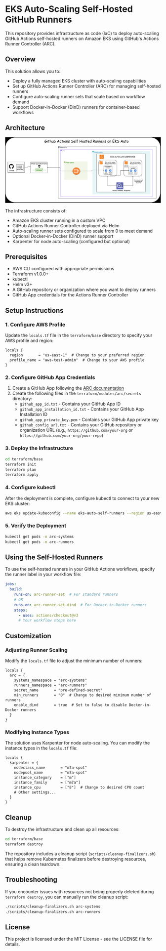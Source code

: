 # EKS Auto-Scaling Self-Hosted GitHub Runners

This repository provides infrastructure as code (IaC) to deploy auto-scaling GitHub Actions self-hosted runners on Amazon EKS using GitHub's Actions Runner Controller (ARC).

## Overview

This solution allows you to:
- Deploy a fully managed EKS cluster with auto-scaling capabilities
- Set up GitHub Actions Runner Controller (ARC) for managing self-hosted runners
- Configure auto-scaling runner sets that scale based on workflow demand
- Support Docker-in-Docker (DinD) runners for container-based workflows

## Architecture

![arch-image](./architecture/self-hosted-runner-eks-auto.png)

The infrastructure consists of:
- Amazon EKS cluster running in a custom VPC
- GitHub Actions Runner Controller deployed via Helm
- Auto-scaling runner sets configured to scale from 0 to meet demand
- Optional Docker-in-Docker (DinD) runner support
- Karpenter for node auto-scaling (configured but optional)

## Prerequisites

- AWS CLI configured with appropriate permissions
- Terraform v1.0.0+
- kubectl
- Helm v3+
- A GitHub repository or organization where you want to deploy runners
- GitHub App credentials for the Actions Runner Controller

## Setup Instructions

### 1. Configure AWS Profile

Update the `locals.tf` file in the `terraform/base` directory to specify your AWS profile and region:

```hcl
locals {
  region       = "us-east-1"  # Change to your preferred region
  profile_name = "aws-test-admin"  # Change to your AWS profile
}
```

### 2. Configure GitHub App Credentials

1. Create a GitHub App following the [ARC documentation](https://docs.github.com/en/actions/hosting-your-own-runners/managing-self-hosted-runners-with-actions-runner-controller/about-actions-runner-controller)
2. Create the following files in the `terraform/modules/arc/secrets` directory:
   - `github_app_id.txt` - Contains your GitHub App ID
   - `github_app_installation_id.txt` - Contains your GitHub App Installation ID
   - `github_app_private_key.pem` - Contains your GitHub App private key
   - `github_config_url.txt` - Contains your GitHub repository or organization URL (e.g., `https://github.com/your-org` or `https://github.com/your-org/your-repo`)

### 3. Deploy the Infrastructure

```bash
cd terraform/base
terraform init
terraform plan
terraform apply
```

### 4. Configure kubectl

After the deployment is complete, configure kubectl to connect to your new EKS cluster:

```bash
aws eks update-kubeconfig --name eks-auto-self-runners --region us-east-1 --profile aws-test-admin
```

### 5. Verify the Deployment

```bash
kubectl get pods -n arc-systems
kubectl get pods -n arc-runners
```

## Using the Self-Hosted Runners

To use the self-hosted runners in your GitHub Actions workflows, specify the runner label in your workflow file:

```yaml
jobs:
  build:
    runs-on: arc-runner-set  # For standard runners
    # OR
    runs-on: arc-runner-set-dind  # For Docker-in-Docker runners
    steps:
      - uses: actions/checkout@v3
      # Your workflow steps here
```

## Customization

### Adjusting Runner Scaling

Modify the `locals.tf` file to adjust the minimum number of runners:

```hcl
locals {
  arc = {
    systems_namespace = "arc-systems"
    runners_namespace = "arc-runners"
    secret_name       = "pre-defined-secret"
    min_runners       = "0"  # Change to desired minimum number of runners
    enable_dind       = true  # Set to false to disable Docker-in-Docker runners
  }
}
```

### Modifying Instance Types

The solution uses Karpenter for node auto-scaling. You can modify the instance types in the `locals.tf` file:

```hcl
locals {
  karpenter = {
    nodeclass_name       = "m7a-spot"
    nodepool_name        = "m7a-spot"
    instance_category    = ["m"]
    instance_family      = ["m7a"]
    instance_cpu         = ["8"]  # Change to desired CPU count
    # Other settings...
  }
}
```

## Cleanup

To destroy the infrastructure and clean up all resources:

```bash
cd terraform/base
terraform destroy
```

The repository includes a cleanup script (`scripts/cleanup-finalizers.sh`) that helps remove Kubernetes finalizers before destroying resources, ensuring a clean teardown.

## Troubleshooting

If you encounter issues with resources not being properly deleted during `terraform destroy`, you can manually run the cleanup script:

```bash
./scripts/cleanup-finalizers.sh arc-systems
./scripts/cleanup-finalizers.sh arc-runners
```

## License

This project is licensed under the MIT License - see the LICENSE file for details.
